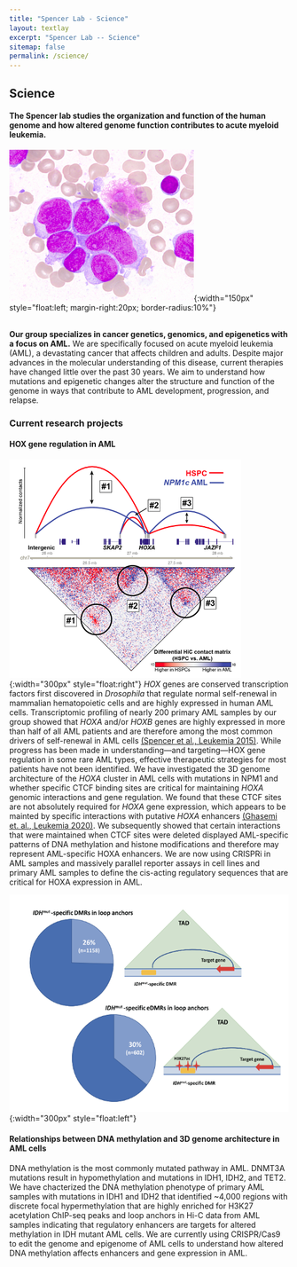 ```yaml
---
title: "Spencer Lab - Science"
layout: textlay
excerpt: "Spencer Lab -- Science"
sitemap: false
permalink: /science/
---
```


## Science

#### The Spencer lab studies the organization and function of the human genome and how altered genome function contributes to acute myeloid leukemia. ####
![AML blasts](/images/aml.png){:width="150px"
style="float:left; margin-right:20px; border-radius:10%"} 

<br/>**Our group specializes in cancer genetics, genomics, and
epigenetics with a focus on AML.** We are specifically focused on acute myeloid leukemia
(AML), a devastating cancer that affects children and adults. Despite major
advances in the molecular understanding of this disease, current
therapies have changed little over the past 30
years. We aim to understand how mutations and epigenetic changes alter the structure
and function of the genome in ways that contribute to AML development, progression,
and relapse.

### Current research projects ###

#### HOX gene regulation in AML ####

![HOXA interactions](/images/respic/hoxainteractions.png){:width="300px"
 style="float:right"} *HOX* genes are conserved
transcription factors first discovered in *Drosophila*  that regulate normal
self-renewal in mammalian hematopoietic cells and are highly expressed
in human AML cells. Transcriptomic profiling of nearly 200 primary AML samples
by our group showed that *HOXA* and/or *HOXB* genes are highly expressed
in more than half of all AML patients and are therefore among the most
common drivers of self-renewal in AML cells [(Spencer et al., Leukemia
2015)](https://www.nature.com/articles/leu20156). While progress has been made in understanding—and
targeting—HOX gene regulation in some rare AML types, effective
therapeutic strategies for most patients have not been
identified. We have investigated the 3D genome architecture of the *HOXA* cluster in
AML cells with mutations in NPM1 and whether specific CTCF binding sites are
critical for maintaining *HOXA* genomic interactions and gene
regulation. We found that these CTCF sites are not absolutely required for
*HOXA* gene expression, which appears to be mainted by specific
interactions with putative *HOXA* enhancers
[(Ghasemi et. al., Leukemia 2020)](https://www.nature.com/articles/s41375-020-0856-3). We
subsequently showed that certain interactions that were maintained
when CTCF sites were deleted displayed AML-specific patterns of DNA methylation
and histone modifications and therefore may represent AML-specific
HOXA enhancers. We are now using CRISPRi in AML samples and massively
parallel reporter assays in cell lines and primary AML samples to
define the cis-acting regulatory sequences that are critical for HOXA
expression in AML.

![IDH enhancers](/images/respic/idhenhancers.png){:width="300px"
 style="float:left"} 
#### Relationships between DNA methylation and 3D genome architecture in AML cells
DNA methylation is the most commonly
   mutated pathway in AML. DNMT3A mutations result in hypomethylation and
   mutations in IDH1, IDH2, and TET2. We have chacterized the DNA methylation phenotype
   of primary AML samples with mutations in IDH1 and IDH2 that
   identified ~4,000 regions with discrete focal
   hypermethylation that are highly enriched for H3K27 acetylation ChIP-seq
   peaks and loop anchors in Hi-C data from AML samples indicating that regulatory
   enhancers are targets for altered methylation in IDH mutant AML
   cells. We are currently using CRISPR/Cas9 to edit the genome and
   epigenome of AML cells to understand how altered DNA methylation
   affects enhancers and gene expression in AML.
